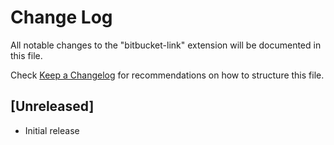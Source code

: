 # Change Log

All notable changes to the "bitbucket-link" extension will be documented in this file.

Check [Keep a Changelog](http://keepachangelog.com/) for recommendations on how to structure this file.

## [Unreleased]

- Initial release